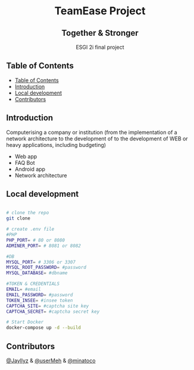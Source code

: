 <h1 align="center"> TeamEase Project </h1>
<h2 align="center">Together & Stronger </h2>

<p align="center">
  ESGI 2i final project	
</p>

## Table of Contents

- [Table of Contents](#table-of-contents)
- [Introduction](#introduction)
- [Local development](#local-development)
- [Contributors](#contributors)

## Introduction

Computerising a company or institution (from the implementation of a network architecture to the development of
to the development of WEB or heavy applications, including budgeting)

- Web app
- FAQ Bot
- Android app
- Network architecture

## Local development

```bash

# clone the repo
git clone

# create .env file
#PHP
PHP_PORT= # 80 or 8080
ADMINER_PORT= # 8081 or 8082

#DB
MYSQL_PORT= # 3306 or 3307
MYSQL_ROOT_PASSWORD= #password
MYSQL_DATABASE= #dbname

#TOKEN & CREDENTIALS
EMAIL= #email
EMAIL_PASSWORD= #password
TOKEN_INSEE= #insee token
CAPTCHA_SITE= #captcha site key
CAPTCHA_SECRET= #captcha secret key

# Start Docker
docker-compose up -d --build
```

## Contributors

[@Jayllyz](https://github.com/Jayllyz) & [@userMeh](https://github.com/userMeh) & [@minatoco](https://github.com/minatoco)
